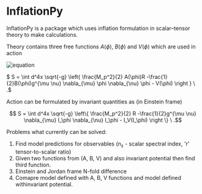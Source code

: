 
# InflationPy


InflationPy is a package which uses inflation formulation in scalar–tensor theory to make calculations.

Theory contains three free functions $A(\phi)$, $B(\phi)$ and $V(\phi)$ which are used in action

![equation]([https://latex.codecogs.com/svg.image?&space;S&space;=&space;\int&space;d^4x&space;\sqrt{-g}&space;\left\{&space;\frac{M_p^2}{2}&space;A(\phi)R&space;&space;-\frac{1}{2}B(\phi)g^{\mu&space;\nu}&space;\nabla_{\mu}&space;\phi&space;\nabla_{\nu}&space;\phi&space;-&space;&space;V(\phi)&space;&space;\right&space;\}&space;\&space;.](https://latex.codecogs.com/svg.image?S&space;=&space;%5Cint&space;d%5E4x&space;%5Csqrt%7B-g%7D&space;%5Cleft%5C%7B&space;%5Cfrac%7BM_p%5E2%7D%7B2%7D&space;A(%5Cphi)R&space;&space;-%5Cfrac%7B1%7D%7B2%7DB(%5Cphi)g%5E%7B%5Cmu&space;%5Cnu%7D&space;%5Cnabla_%7B%5Cmu%7D&space;%5Cphi&space;%5Cnabla_%7B%5Cnu%7D&space;%5Cphi&space;-&space;&space;V(%5Cphi)&space;&space;%5Cright&space;%5C%7D&space;%5C&space;.))

$ S = \int d^4x \sqrt{-g} \left\{ \frac{M_p^2}{2} A(\phi)R  -\frac{1}{2}B(\phi)g^{\mu \nu} \nabla_{\mu} \phi \nabla_{\nu} \phi -  V(\phi)  \right \} \ .$

Action can be formulated by invariant quantities as (in Einstein frame)

$$ S = \int d^4x \sqrt{-g} \left\{ \frac{M_p^2}{2} R  -\frac{1}{2}g^{\mu \nu} \nabla_{\mu} I_\phi \nabla_{\nu} I_\phi -  I_V(I_\phi)  \right \} \ .$$

Problems what currently can be solved:

1. Find model predictions for observables ($n_s$ - scalar spectral index, 'r' tensor-to-scalar ratio)
2. Given two functions from (A, B, V) and also invariant potential then find third function.
3. Einstein and Jordan frame N-fold difference
4. Comapre model defined with A, B, V functions and model defined withinvariant potential.
